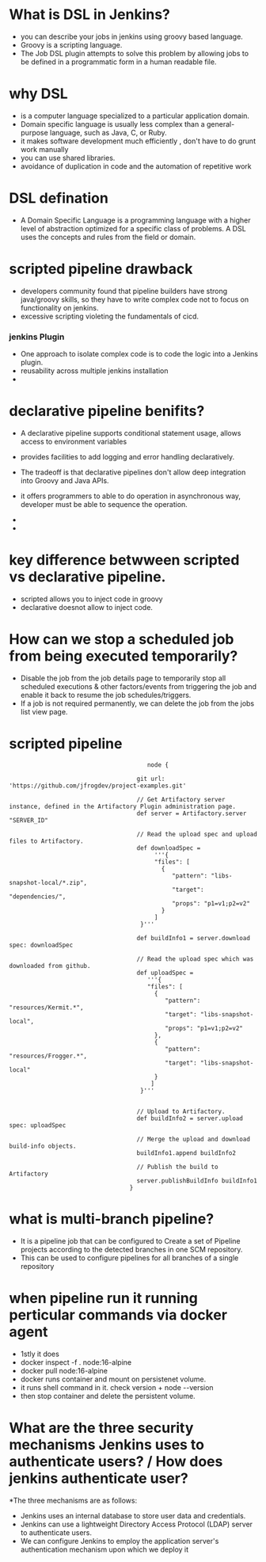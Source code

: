 # What is DSL in Jenkins?
- you can describe your jobs in jenkins using groovy based language.
- Groovy is a scripting language.
- The Job DSL plugin attempts to solve this problem by allowing jobs to be defined in a programmatic form in a human readable file.


# why DSL 
- is a computer language specialized to a particular application domain. 
- Domain specific language is usually less complex than a general-purpose language, such as Java, C, or Ruby.
- it makes software development much efficiently , don't have to do grunt work manually
- you can use shared libraries.
- avoidance of duplication in code and the automation of repetitive work


# DSL defination
- A Domain Specific Language is a programming language with a higher level of abstraction optimized for a specific class of problems. A DSL uses the concepts and rules from the field or domain.


# scripted pipeline drawback
- developers community found that pipeline builders have strong java/groovy skills, so they have to write complex code not to focus on functionality on jenkins.
- excessive scripting violeting the fundamentals of cicd.


### jenkins Plugin
- One approach to isolate complex code is to code the logic into a Jenkins plugin.
- reusability across multiple jenkins installation
-  


# declarative pipeline benifits?
- A declarative pipeline supports conditional statement usage, allows access to environment variables 
-  provides facilities to add logging and error handling declaratively.
- The tradeoff is that declarative pipelines don't allow deep integration into Groovy and Java APIs.
- it offers programmers to able to do operation in asynchronous way, developer must be able to sequence the operation.
-  



-  

# key difference betwween scripted vs declarative pipeline.
- scripted allows you to inject code in groovy
- declarative doesnot allow to inject code.


# How can we stop a scheduled job from being executed temporarily?
- Disable the job from the job details page to temporarily stop all scheduled executions & other factors/events from triggering the job and enable it back to resume the job schedules/triggers. 
- If a job is not required permanently, we can delete the job from the jobs list view page.



# scripted pipeline
                                           node {

                                        git url: 'https://github.com/jfrogdev/project-examples.git'

                                        // Get Artifactory server instance, defined in the Artifactory Plugin administration page.
                                        def server = Artifactory.server "SERVER_ID"

                                        // Read the upload spec and upload files to Artifactory.
                                        def downloadSpec =       
                                             '''{
                                             "files": [     
                                               {
                                                  "pattern": "libs-snapshot-local/*.zip",
                                                  "target": "dependencies/",
                                                  "props": "p1=v1;p2=v2"
                                               }      
                                             ]    
                                         }'''

                                        def buildInfo1 = server.download spec: downloadSpec

                                        // Read the upload spec which was downloaded from github.
                                        def uploadSpec =
                                           '''{
                                           "files": [
                                             {
                                                "pattern": "resources/Kermit.*",
                                                "target": "libs-snapshot-local",
                                                "props": "p1=v1;p2=v2"
                                             },
                                             {
                                                "pattern": "resources/Frogger.*",
                                                "target": "libs-snapshot-local"
                                             }
                                            ]
                                         }'''


                                        // Upload to Artifactory.
                                        def buildInfo2 = server.upload spec: uploadSpec

                                        // Merge the upload and download build-info objects.
                                        buildInfo1.append buildInfo2

                                        // Publish the build to Artifactory
                                        server.publishBuildInfo buildInfo1
                                      }

# what is multi-branch pipeline?
- It is a pipeline job that can be configured to Create a set of Pipeline projects according to the detected branches in one SCM repository.
- This can be used to configure pipelines for all branches of a single repository 




#  when pipeline run it running perticular commands via docker agent
 - 1stly it does 
 - docker inspect -f . node:16-alpine
 - docker pull node:16-alpine
 - docker runs container and mount on persistenet volume.
 - it runs shell command in it. check version + node --version
 - then stop container and delete the persistent volume.

# What are the three security mechanisms Jenkins uses to authenticate users? / How does jenkins authenticate user?
*The three mechanisms are as follows:

- Jenkins uses an internal database to store user data and credentials.
- Jenkins can use a lightweight Directory Access Protocol (LDAP) server to authenticate users.
- We can configure Jenkins to employ the application server's authentication mechanism upon which we deploy it

